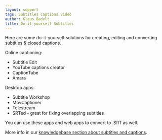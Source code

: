 ```yaml
---
layout: support
tags: Subtitles Captions video
author: Klaus Badelt
title: Do-it-yourself Subtitles
---
```

Here are some do-it-yourself solutions for creating, editing and converting subtitles & closed captions. 

Online captioning:

* Subtitle Edit
* YouTube captions creator
* CaptionTube
* Amara

Desktop apps:

* Subtitle Workshop
* MovCaptioner
* Telestream
* SRTed - great for fixing overlapping subtitles

You can use these apps and web apps to convert to .SRT as well.

More info in our [knowledgebase section about subtitles and captions](/help/subtitles).